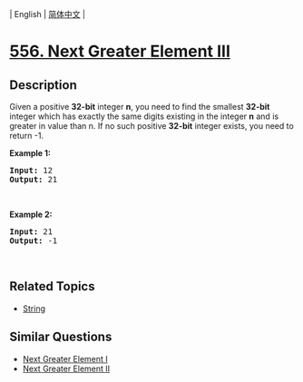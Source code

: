 
| English | [简体中文](README.md) |

# [556. Next Greater Element III](https://leetcode-cn.com/problems/next-greater-element-iii/)

## Description

<p>Given a positive <strong>32-bit</strong> integer <strong>n</strong>, you need to find the smallest <strong>32-bit</strong> integer which has exactly the same digits existing in the integer <strong>n</strong> and is greater in value than n. If no such positive <strong>32-bit</strong> integer exists, you need to return -1.</p>

<p><strong>Example 1:</strong></p>

<pre>
<strong>Input:</strong> 12
<strong>Output:</strong> 21
</pre>

<p>&nbsp;</p>

<p><strong>Example 2:</strong></p>

<pre>
<strong>Input:</strong> 21
<strong>Output:</strong> -1
</pre>

<p>&nbsp;</p>


## Related Topics

- [String](https://leetcode-cn.com/tag/string)

## Similar Questions

- [Next Greater Element I](../next-greater-element-i/README_EN.md)
- [Next Greater Element II](../next-greater-element-ii/README_EN.md)

